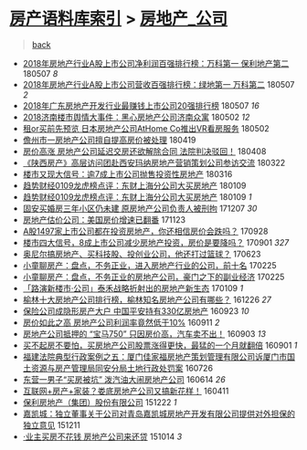 [房产语料库索引](../../README.md)  > [房地产_公司](房地产_公司.md)
====
> [back](../README.md)

- [2018年房地产行业A股上市公司净利润百强排行榜：万科第一 保利地产第二](http://jkwz.applinzi.com/ittc/7100156314317751306.html#2018%E5%B9%B4%E6%88%BF%E5%9C%B0%E4%BA%A7%E8%A1%8C%E4%B8%9AA%E8%82%A1%E4%B8%8A%E5%B8%82%E5%85%AC%E5%8F%B8%E5%87%80%E5%88%A9%E6%B6%A6%E7%99%BE%E5%BC%BA%E6%8E%92%E8%A1%8C%E6%A6%9C%EF%BC%9A%E4%B8%87%E7%A7%91%E7%AC%AC%E4%B8%80+%E4%BF%9D%E5%88%A9%E5%9C%B0%E4%BA%A7%E7%AC%AC%E4%BA%8C) 180507 *8* 
- [2018年房地产行业A股上市公司营收百强排行榜：绿地第一 万科第二](http://jkwz.applinzi.com/ittc/7100156298660414481.html#2018%E5%B9%B4%E6%88%BF%E5%9C%B0%E4%BA%A7%E8%A1%8C%E4%B8%9AA%E8%82%A1%E4%B8%8A%E5%B8%82%E5%85%AC%E5%8F%B8%E8%90%A5%E6%94%B6%E7%99%BE%E5%BC%BA%E6%8E%92%E8%A1%8C%E6%A6%9C%EF%BC%9A%E7%BB%BF%E5%9C%B0%E7%AC%AC%E4%B8%80+%E4%B8%87%E7%A7%91%E7%AC%AC%E4%BA%8C) 180507 *2* 
- [2018年广东房地产开发行业最赚钱上市公司20强排行榜](http://jkwz.applinzi.com/ittc/7100156292826137610.html#2018%E5%B9%B4%E5%B9%BF%E4%B8%9C%E6%88%BF%E5%9C%B0%E4%BA%A7%E5%BC%80%E5%8F%91%E8%A1%8C%E4%B8%9A%E6%9C%80%E8%B5%9A%E9%92%B1%E4%B8%8A%E5%B8%82%E5%85%AC%E5%8F%B820%E5%BC%BA%E6%8E%92%E8%A1%8C%E6%A6%9C) 180507 *16* 
- [2018济南楼市舆情大事件：黑心房地产公司济南众寓](http://jkwz.applinzi.com/ittc/7098543092322010119.html#2018%E6%B5%8E%E5%8D%97%E6%A5%BC%E5%B8%82%E8%88%86%E6%83%85%E5%A4%A7%E4%BA%8B%E4%BB%B6%EF%BC%9A%E9%BB%91%E5%BF%83%E6%88%BF%E5%9C%B0%E4%BA%A7%E5%85%AC%E5%8F%B8%E6%B5%8E%E5%8D%97%E4%BC%97%E5%AF%93) 180502 *12* 
- [租or买前先预览 日本房地产公司AtHome Co推出VR看房服务](http://jkwz.applinzi.com/ittc/7098512835917382662.html#%E7%A7%9For%E4%B9%B0%E5%89%8D%E5%85%88%E9%A2%84%E8%A7%88+%E6%97%A5%E6%9C%AC%E6%88%BF%E5%9C%B0%E4%BA%A7%E5%85%AC%E5%8F%B8AtHome+Co%E6%8E%A8%E5%87%BAVR%E7%9C%8B%E6%88%BF%E6%9C%8D%E5%8A%A1) 180502  
- [儋州市一房地产公司擅自提高房价被处理](http://jkwz.applinzi.com/ittc/7093654802859033616.html#%E5%84%8B%E5%B7%9E%E5%B8%82%E4%B8%80%E6%88%BF%E5%9C%B0%E4%BA%A7%E5%85%AC%E5%8F%B8%E6%93%85%E8%87%AA%E6%8F%90%E9%AB%98%E6%88%BF%E4%BB%B7%E8%A2%AB%E5%A4%84%E7%90%86) 180419  
- [房价高涨 房地产公司延迟交房还欲解除合同 法院判决驳回！](http://jkwz.applinzi.com/ittc/7089649838545437702.html#%E6%88%BF%E4%BB%B7%E9%AB%98%E6%B6%A8+%E6%88%BF%E5%9C%B0%E4%BA%A7%E5%85%AC%E5%8F%B8%E5%BB%B6%E8%BF%9F%E4%BA%A4%E6%88%BF%E8%BF%98%E6%AC%B2%E8%A7%A3%E9%99%A4%E5%90%88%E5%90%8C+%E6%B3%95%E9%99%A2%E5%88%A4%E5%86%B3%E9%A9%B3%E5%9B%9E%EF%BC%81) 180408  
- [《陕西房产》高层访问团赴西安玛纳房地产营销策划公司参访交流](http://jkwz.applinzi.com/ittc/7083104349788308490.html#%E3%80%8A%E9%99%95%E8%A5%BF%E6%88%BF%E4%BA%A7%E3%80%8B%E9%AB%98%E5%B1%82%E8%AE%BF%E9%97%AE%E5%9B%A2%E8%B5%B4%E8%A5%BF%E5%AE%89%E7%8E%9B%E7%BA%B3%E6%88%BF%E5%9C%B0%E4%BA%A7%E8%90%A5%E9%94%80%E7%AD%96%E5%88%92%E5%85%AC%E5%8F%B8%E5%8F%82%E8%AE%BF%E4%BA%A4%E6%B5%81) 180322  
- [楼市又现大信号：逾7成上市公司抛售投资性房地产](http://jkwz.applinzi.com/ittc/7081001671847314439.html#%E6%A5%BC%E5%B8%82%E5%8F%88%E7%8E%B0%E5%A4%A7%E4%BF%A1%E5%8F%B7%EF%BC%9A%E9%80%BE7%E6%88%90%E4%B8%8A%E5%B8%82%E5%85%AC%E5%8F%B8%E6%8A%9B%E5%94%AE%E6%8A%95%E8%B5%84%E6%80%A7%E6%88%BF%E5%9C%B0%E4%BA%A7) 180316  
- [趋势财经0109龙虎榜点评：东财上海分公司大买房地产](http://jkwz.applinzi.com/ittc/7056654687988614155.html#%E8%B6%8B%E5%8A%BF%E8%B4%A2%E7%BB%8F0109%E9%BE%99%E8%99%8E%E6%A6%9C%E7%82%B9%E8%AF%84%EF%BC%9A%E4%B8%9C%E8%B4%A2%E4%B8%8A%E6%B5%B7%E5%88%86%E5%85%AC%E5%8F%B8%E5%A4%A7%E4%B9%B0%E6%88%BF%E5%9C%B0%E4%BA%A7) 180109  
- [趋势财经0109龙虎榜点评：东财上海分公司大买房地产](http://jkwz.applinzi.com/ittc/7056642552617239563.html#%E8%B6%8B%E5%8A%BF%E8%B4%A2%E7%BB%8F0109%E9%BE%99%E8%99%8E%E6%A6%9C%E7%82%B9%E8%AF%84%EF%BC%9A%E4%B8%9C%E8%B4%A2%E4%B8%8A%E6%B5%B7%E5%88%86%E5%85%AC%E5%8F%B8%E5%A4%A7%E4%B9%B0%E6%88%BF%E5%9C%B0%E4%BA%A7) 180109 *1* 
- [固安买婚房三年小区仍未建 原房地产公司负责人被刑拘](http://jkwz.applinzi.com/ittc/7044341073432806417.html#%E5%9B%BA%E5%AE%89%E4%B9%B0%E5%A9%9A%E6%88%BF%E4%B8%89%E5%B9%B4%E5%B0%8F%E5%8C%BA%E4%BB%8D%E6%9C%AA%E5%BB%BA+%E5%8E%9F%E6%88%BF%E5%9C%B0%E4%BA%A7%E5%85%AC%E5%8F%B8%E8%B4%9F%E8%B4%A3%E4%BA%BA%E8%A2%AB%E5%88%91%E6%8B%98) 171207 *30* 
- [房地产估价公司：美国房价增速已翻番](http://jkwz.applinzi.com/ittc/7039052788040991761.html#%E6%88%BF%E5%9C%B0%E4%BA%A7%E4%BC%B0%E4%BB%B7%E5%85%AC%E5%8F%B8%EF%BC%9A%E7%BE%8E%E5%9B%BD%E6%88%BF%E4%BB%B7%E5%A2%9E%E9%80%9F%E5%B7%B2%E7%BF%BB%E7%95%AA) 171123  
- [A股1497家上市公司都在投资房地产，你还相信房价会跌吗？](http://jkwz.applinzi.com/ittc/7018437929188459536.html#A%E8%82%A11497%E5%AE%B6%E4%B8%8A%E5%B8%82%E5%85%AC%E5%8F%B8%E9%83%BD%E5%9C%A8%E6%8A%95%E8%B5%84%E6%88%BF%E5%9C%B0%E4%BA%A7%EF%BC%8C%E4%BD%A0%E8%BF%98%E7%9B%B8%E4%BF%A1%E6%88%BF%E4%BB%B7%E4%BC%9A%E8%B7%8C%E5%90%97%EF%BC%9F) 170928  
- [楼市四大信号，8成上市公司减少房地产投资，房价是要降吗？](http://jkwz.applinzi.com/ittc/7008394269059187728.html#%E6%A5%BC%E5%B8%82%E5%9B%9B%E5%A4%A7%E4%BF%A1%E5%8F%B7%EF%BC%8C8%E6%88%90%E4%B8%8A%E5%B8%82%E5%85%AC%E5%8F%B8%E5%87%8F%E5%B0%91%E6%88%BF%E5%9C%B0%E4%BA%A7%E6%8A%95%E8%B5%84%EF%BC%8C%E6%88%BF%E4%BB%B7%E6%98%AF%E8%A6%81%E9%99%8D%E5%90%97%EF%BC%9F) 170901 *327* 
- [奥尼尔搞房地产、买科技股、投创业公司，他还打过篮球？](http://jkwz.applinzi.com/ittc/6982417565916595205.html#%E5%A5%A5%E5%B0%BC%E5%B0%94%E6%90%9E%E6%88%BF%E5%9C%B0%E4%BA%A7%E3%80%81%E4%B9%B0%E7%A7%91%E6%8A%80%E8%82%A1%E3%80%81%E6%8A%95%E5%88%9B%E4%B8%9A%E5%85%AC%E5%8F%B8%EF%BC%8C%E4%BB%96%E8%BF%98%E6%89%93%E8%BF%87%E7%AF%AE%E7%90%83%EF%BC%9F) 170623  
- [小童聊房产：盘点，不务正业，进入房地产行业的公司，前十名](http://jkwz.applinzi.com/ittc/6938683653340267525.html#%E5%B0%8F%E7%AB%A5%E8%81%8A%E6%88%BF%E4%BA%A7%EF%BC%9A%E7%9B%98%E7%82%B9%EF%BC%8C%E4%B8%8D%E5%8A%A1%E6%AD%A3%E4%B8%9A%EF%BC%8C%E8%BF%9B%E5%85%A5%E6%88%BF%E5%9C%B0%E4%BA%A7%E8%A1%8C%E4%B8%9A%E7%9A%84%E5%85%AC%E5%8F%B8%EF%BC%8C%E5%89%8D%E5%8D%81%E5%90%8D) 170225  
- [小童聊房产：盘点，不务正业的房地产公司，豪门之下的副业经济](http://jkwz.applinzi.com/ittc/6938682801540039685.html#%E5%B0%8F%E7%AB%A5%E8%81%8A%E6%88%BF%E4%BA%A7%EF%BC%9A%E7%9B%98%E7%82%B9%EF%BC%8C%E4%B8%8D%E5%8A%A1%E6%AD%A3%E4%B8%9A%E7%9A%84%E6%88%BF%E5%9C%B0%E4%BA%A7%E5%85%AC%E5%8F%B8%EF%BC%8C%E8%B1%AA%E9%97%A8%E4%B9%8B%E4%B8%8B%E7%9A%84%E5%89%AF%E4%B8%9A%E7%BB%8F%E6%B5%8E) 170225  
- [「路演新楼市·公司」泰禾战略折射出的房地产新生态](http://jkwz.applinzi.com/ittc/6921210593616069636.html#%E3%80%8C%E8%B7%AF%E6%BC%94%E6%96%B0%E6%A5%BC%E5%B8%82%C2%B7%E5%85%AC%E5%8F%B8%E3%80%8D%E6%B3%B0%E7%A6%BE%E6%88%98%E7%95%A5%E6%8A%98%E5%B0%84%E5%87%BA%E7%9A%84%E6%88%BF%E5%9C%B0%E4%BA%A7%E6%96%B0%E7%94%9F%E6%80%81) 170109 *1* 
- [榆林十大房地产公司排行榜，榆林知名房地产公司有哪些？](http://jkwz.applinzi.com/ittc/6916042724443948036.html#%E6%A6%86%E6%9E%97%E5%8D%81%E5%A4%A7%E6%88%BF%E5%9C%B0%E4%BA%A7%E5%85%AC%E5%8F%B8%E6%8E%92%E8%A1%8C%E6%A6%9C%EF%BC%8C%E6%A6%86%E6%9E%97%E7%9F%A5%E5%90%8D%E6%88%BF%E5%9C%B0%E4%BA%A7%E5%85%AC%E5%8F%B8%E6%9C%89%E5%93%AA%E4%BA%9B%EF%BC%9F) 161226 *27* 
- [保险公司成隐形房产大户 中国平安持有330亿房地产](http://jkwz.applinzi.com/ittc/6881033577193538564.html#%E4%BF%9D%E9%99%A9%E5%85%AC%E5%8F%B8%E6%88%90%E9%9A%90%E5%BD%A2%E6%88%BF%E4%BA%A7%E5%A4%A7%E6%88%B7+%E4%B8%AD%E5%9B%BD%E5%B9%B3%E5%AE%89%E6%8C%81%E6%9C%89330%E4%BA%BF%E6%88%BF%E5%9C%B0%E4%BA%A7) 160923 *10* 
- [房价如此之高 房地产公司利润率竟然低于10%](http://jkwz.applinzi.com/ittc/6876732270727136261.html#%E6%88%BF%E4%BB%B7%E5%A6%82%E6%AD%A4%E4%B9%8B%E9%AB%98+%E6%88%BF%E5%9C%B0%E4%BA%A7%E5%85%AC%E5%8F%B8%E5%88%A9%E6%B6%A6%E7%8E%87%E7%AB%9F%E7%84%B6%E4%BD%8E%E4%BA%8E10%25) 160911 *2* 
- [房地产公司抵押的 “宝马750” 只因房价高，汽车卖不出！](http://jkwz.applinzi.com/ittc/6873579531146888197.html#%E6%88%BF%E5%9C%B0%E4%BA%A7%E5%85%AC%E5%8F%B8%E6%8A%B5%E6%8A%BC%E7%9A%84+%E2%80%9C%E5%AE%9D%E9%A9%AC750%E2%80%9D+%E5%8F%AA%E5%9B%A0%E6%88%BF%E4%BB%B7%E9%AB%98%EF%BC%8C%E6%B1%BD%E8%BD%A6%E5%8D%96%E4%B8%8D%E5%87%BA%EF%BC%81) 160903 *13* 
- [买不起房不要怕，买房地产公司股票涨得更快，最猛的一个月就翻倍](http://jkwz.applinzi.com/ittc/6872870563000878084.html#%E4%B9%B0%E4%B8%8D%E8%B5%B7%E6%88%BF%E4%B8%8D%E8%A6%81%E6%80%95%EF%BC%8C%E4%B9%B0%E6%88%BF%E5%9C%B0%E4%BA%A7%E5%85%AC%E5%8F%B8%E8%82%A1%E7%A5%A8%E6%B6%A8%E5%BE%97%E6%9B%B4%E5%BF%AB%EF%BC%8C%E6%9C%80%E7%8C%9B%E7%9A%84%E4%B8%80%E4%B8%AA%E6%9C%88%E5%B0%B1%E7%BF%BB%E5%80%8D) 160901 *1* 
- [福建法院典型行政案例之五：厦门佳家福房地产策划管理有限公司诉厦门市国土资源与房产管理局同安分局土地行政处罚案](http://jkwz.applinzi.com/ittc/6859226351248344068.html#%E7%A6%8F%E5%BB%BA%E6%B3%95%E9%99%A2%E5%85%B8%E5%9E%8B%E8%A1%8C%E6%94%BF%E6%A1%88%E4%BE%8B%E4%B9%8B%E4%BA%94%EF%BC%9A%E5%8E%A6%E9%97%A8%E4%BD%B3%E5%AE%B6%E7%A6%8F%E6%88%BF%E5%9C%B0%E4%BA%A7%E7%AD%96%E5%88%92%E7%AE%A1%E7%90%86%E6%9C%89%E9%99%90%E5%85%AC%E5%8F%B8%E8%AF%89%E5%8E%A6%E9%97%A8%E5%B8%82%E5%9B%BD%E5%9C%9F%E8%B5%84%E6%BA%90%E4%B8%8E%E6%88%BF%E4%BA%A7%E7%AE%A1%E7%90%86%E5%B1%80%E5%90%8C%E5%AE%89%E5%88%86%E5%B1%80%E5%9C%9F%E5%9C%B0%E8%A1%8C%E6%94%BF%E5%A4%84%E7%BD%9A%E6%A1%88) 160726  
- [东营一男子“买房被坑” 泼汽油大闹房地产公司](http://jkwz.applinzi.com/ittc/6843581200475882500.html#%E4%B8%9C%E8%90%A5%E4%B8%80%E7%94%B7%E5%AD%90%E2%80%9C%E4%B9%B0%E6%88%BF%E8%A2%AB%E5%9D%91%E2%80%9D+%E6%B3%BC%E6%B1%BD%E6%B2%B9%E5%A4%A7%E9%97%B9%E6%88%BF%E5%9C%B0%E4%BA%A7%E5%85%AC%E5%8F%B8) 160614 *26* 
- [互联网+房产+家装？娄底房地产公司又搞新花样！](http://jkwz.applinzi.com/ittc/6819782275407283205.html#%E4%BA%92%E8%81%94%E7%BD%91%2B%E6%88%BF%E4%BA%A7%2B%E5%AE%B6%E8%A3%85%EF%BC%9F%E5%A8%84%E5%BA%95%E6%88%BF%E5%9C%B0%E4%BA%A7%E5%85%AC%E5%8F%B8%E5%8F%88%E6%90%9E%E6%96%B0%E8%8A%B1%E6%A0%B7%EF%BC%81) 160411  
- [保利房地产（集团）股份有限公司](http://jkwz.applinzi.com/ittc/6778513199704048644.html#%E4%BF%9D%E5%88%A9%E6%88%BF%E5%9C%B0%E4%BA%A7%EF%BC%88%E9%9B%86%E5%9B%A2%EF%BC%89%E8%82%A1%E4%BB%BD%E6%9C%89%E9%99%90%E5%85%AC%E5%8F%B8) 151222 *1* 
- [嘉凯城：独立董事关于公司对青岛嘉凯城房地产开发有限公司提供对外担保的独立意见](http://jkwz.applinzi.com/ittc/6774642880853574661.html#%E5%98%89%E5%87%AF%E5%9F%8E%EF%BC%9A%E7%8B%AC%E7%AB%8B%E8%91%A3%E4%BA%8B%E5%85%B3%E4%BA%8E%E5%85%AC%E5%8F%B8%E5%AF%B9%E9%9D%92%E5%B2%9B%E5%98%89%E5%87%AF%E5%9F%8E%E6%88%BF%E5%9C%B0%E4%BA%A7%E5%BC%80%E5%8F%91%E6%9C%89%E9%99%90%E5%85%AC%E5%8F%B8%E6%8F%90%E4%BE%9B%E5%AF%B9%E5%A4%96%E6%8B%85%E4%BF%9D%E7%9A%84%E7%8B%AC%E7%AB%8B%E6%84%8F%E8%A7%81) 151211  
- [·业主买房不花钱 房地产公司来还贷](http://jkwz.applinzi.com/ittc/6753059208317682692.html#%C2%B7%E4%B8%9A%E4%B8%BB%E4%B9%B0%E6%88%BF%E4%B8%8D%E8%8A%B1%E9%92%B1+%E6%88%BF%E5%9C%B0%E4%BA%A7%E5%85%AC%E5%8F%B8%E6%9D%A5%E8%BF%98%E8%B4%B7) 151014 *3* 
